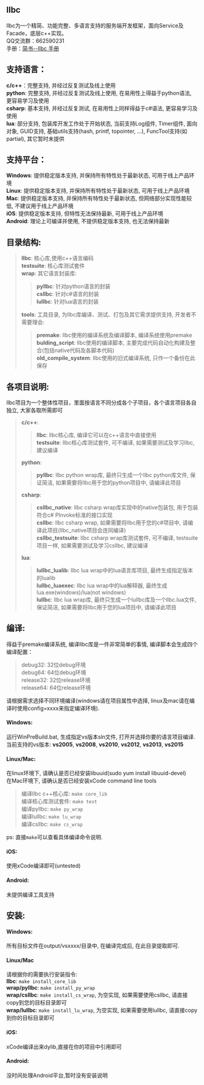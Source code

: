 ## llbc
llbc为一个精简、功能完整、多语言支持的服务端开发框架，面向Service及Facade，底层c++实现。  
QQ交流群：662590231  
手册：[简书--llbc 手册](http://www.jianshu.com/p/ab225bd56779)   

## 支持语言：
**c/c++**：完整支持, 并经过反复测试及线上使用  
**python**: 完整支持, 并经过反复测试及线上使用, 在易用性上得益于python语法, 更容易学习及使用  
**csharp**: 基本支持, 并经过反复测试, 在易用性上同样得益于c#语法, 更容易学习及使用  
**lua**: 部分支持, 包装库开发工作处于开始状态, 当前支持Log组件, Timer组件, 面向对象, GUID支持, 基础utils支持(hash, printf, topointer, ...), FuncTool支持(如partial), 其它暂时未提供  

## 支持平台：
**Windows**: 提供稳定版本支持, 并保持所有特性处于最新状态, 可用于线上产品环境  
**Linux**: 提供稳定版本支持, 并保持所有特性处于最新状态, 可用于线上产品环境  
**Mac**: 提供稳定版本支持, 并保持所有特性处于最新状态, 但网络部分实现性能较低, 不建议用于线上产品环境  
**iOS**: 提供稳定版本支持, 但特性无法保持最新, 可用于线上产品环境  
**Android**: 理论上可编译并使用, 不提供稳定版本支持, 也无法保持最新

## 目录结构:  
> **llbc**: 核心库,使用c++语言编码  
> **testsuite**: 核心库测试套件  
> **wrap**: 其它语言封装库:  
>> **pyllbc**: 针对python语言的封装  
>> **csllbc**: 针对c#语言的封装  
>> **lullbc**: 针对lua语言的封装  
>
> **tools**: 工具目录, 为llbc库编译、测试、打包及其它需求提供支持, 开发者不需要理会:  
>> **premake**: llbc使用的编译系统及编译脚本, 编译系统使用premake  
>> **bulding_script**: llbc使用的编译脚本, 主要完成代码自动化构建及整合(包括native代码及各脚本代码)  
>> **old_compile_system**: llbc使用的旧式编译系统, 只作一个备份在此保存  

## 各项目说明:
llbc项目为一个整体性项目，里面按语言不同分成各个子项目，各个语言项目各自独立, 大家各取所需即可
> **c/c++**:  
>> **llbc**: llbc核心库, 编译它可以在c++语言中直接使用  
>> **testsuite**: llbc核心库测试套件, 可不编译, 如果需要测试及学习llbc, 建议编译  
>  
> **python**:  
>> **pyllbc**: llbc python wrap库, 最终只生成一个llbc python库文件, 保证简洁, 如果需要将llbc用于您的python项目中, 请编译此项目  
>  
> **csharp**:  
>> **csllbc_native**: llbc csharp wrap库实现中的native包装包, 用于包装符合c# PInvoke标准的接口实现  
>> **csllbc**: llbc csharp wrap, 如果需要将llbc用于您的c#项目中, 请编译此项目(llbc_native项目会连同编译)  
>> **csllbc_testsuite**: llbc csharp wrap库测试套件, 可不编译, testsuite项目一样, 如果需要测试及学习csllbc, 建议编译  
> 
> **lua**:
>> **lullbc_lualib**: llbc lua wrap中的lua语言库项目, 最终生成指定版本的lualib  
>> **lullbc_luaexec**: llbc lua wrap中的lua解释器, 最终生成lua.exe(windows)/lua(not windows)  
>> **lullbc**: llbc lua wrap库, 最终只生成一个lullbc库及一个llbc.lua文件, 保证简洁, 如果需要将llbc用于您的lua项目中, 请编译此项目  

## 编译:  
得益于premake编译系统, 编译llbc库是一件非常简单的事情, 编译脚本会生成四个编译配置：
> debug32: 32位debug环境  
> debug64: 64位debug环境  
> release32: 32位release环境  
> release64: 64位release环境  
> 
请根据需求选择不同环境编译(windows请在项目属性中选择, linux及mac请在编译时使用config=xxxx来指定编译环境).  
#### Windows:  
运行WinPreBuild.bat, 生成指定vs版本sln文件, 打开并选择你要的语言项目编译.  
当前支持的vs版本: **vs2005**, **vs2008**, **vs2010**, **vs2012**, **vs2013**, **vs2015**  

#### Linux/Mac:  
在linux环境下, 请确认是否已经安装libuuid(sudo yum install libuuid-devel)  
在Mac环境下, 请确认是否已经安装xCode command line tools  
> 编译llbc c++核心库: `make core_lib`  
> 编译核心库测试套件: `make test`  
> 编译pyllbc: `make py_wrap`  
> 编译lullbc: `make lu_wrap`  
> 编译csllbc: `make cs_wrap`  
>   
ps: 直接`make`可以查看具体编译命令说明.  

#### iOS:  
使用xCode编译即可(untested)  

#### Android:  
未提供编译工具支持  
  
## 安装:  
#### Windows:  
所有目标文件在output/vsxxxx/<config>目录中, 在编译完成后, 在此目录提取即可.  
    
#### Linux/Mac  
请根据你的需要执行安装指令:  
**llbc**: `make install_core_lib`  
**wrap/pyllbc**: `make install_py_wrap`  
**wrap/csllbc**: `make install_cs_wrap`, 为空实现, 如果需要使用csllbc, 请直接copy到您的目标目录即可   
**wrap/lullbc**: `make install_lu_wrap`, 为空实现, 如果需要使用lullbc, 请直接copy到你的目标目录即可  
    
#### iOS:
xCode编译出来dylib,直接在你的项目中引用即可  
  
#### Android:  
没时间处理Android平台,暂时没有安装说明  
